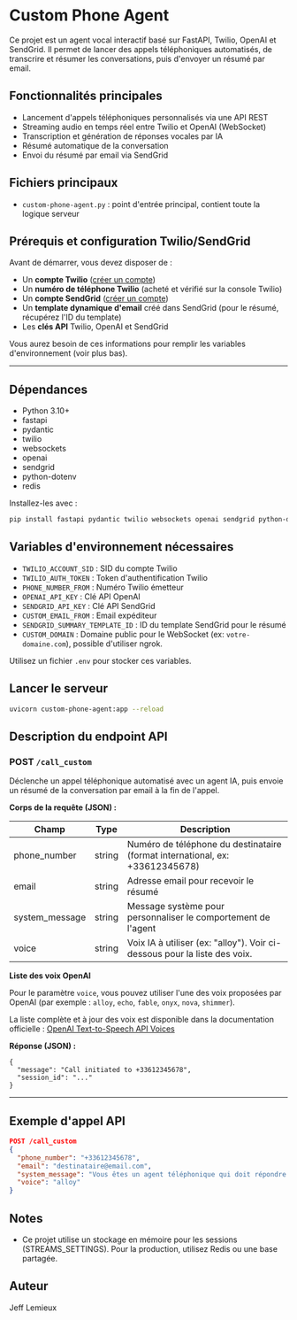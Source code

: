# Custom Phone Agent

Ce projet est un agent vocal interactif basé sur FastAPI, Twilio, OpenAI et SendGrid. Il permet de lancer des appels téléphoniques automatisés, de transcrire et résumer les conversations, puis d'envoyer un résumé par email.

## Fonctionnalités principales

- Lancement d'appels téléphoniques personnalisés via une API REST
- Streaming audio en temps réel entre Twilio et OpenAI (WebSocket)
- Transcription et génération de réponses vocales par IA
- Résumé automatique de la conversation
- Envoi du résumé par email via SendGrid

## Fichiers principaux

- `custom-phone-agent.py` : point d'entrée principal, contient toute la logique serveur

## Prérequis et configuration Twilio/SendGrid

Avant de démarrer, vous devez disposer de :

- Un **compte Twilio** ([créer un compte](https://www.twilio.com/try-twilio))
- Un **numéro de téléphone Twilio** (acheté et vérifié sur la console Twilio)
- Un **compte SendGrid** ([créer un compte](https://signup.sendgrid.com/))
- Un **template dynamique d'email** créé dans SendGrid (pour le résumé, récupérez l'ID du template)
- Les **clés API** Twilio, OpenAI et SendGrid

Vous aurez besoin de ces informations pour remplir les variables d'environnement (voir plus bas).

---

## Dépendances

- Python 3.10+
- fastapi
- pydantic
- twilio
- websockets
- openai
- sendgrid
- python-dotenv
- redis

Installez-les avec :

```bash
pip install fastapi pydantic twilio websockets openai sendgrid python-dotenv redis
```

## Variables d'environnement nécessaires

- `TWILIO_ACCOUNT_SID` : SID du compte Twilio
- `TWILIO_AUTH_TOKEN` : Token d'authentification Twilio
- `PHONE_NUMBER_FROM` : Numéro Twilio émetteur
- `OPENAI_API_KEY` : Clé API OpenAI
- `SENDGRID_API_KEY` : Clé API SendGrid
- `CUSTOM_EMAIL_FROM` : Email expéditeur
- `SENDGRID_SUMMARY_TEMPLATE_ID` : ID du template SendGrid pour le résumé
- `CUSTOM_DOMAIN` : Domaine public pour le WebSocket (ex: `votre-domaine.com`), possible d'utiliser ngrok.

Utilisez un fichier `.env` pour stocker ces variables.

## Lancer le serveur

```bash
uvicorn custom-phone-agent:app --reload
```

## Description du endpoint API

### POST `/call_custom`

Déclenche un appel téléphonique automatisé avec un agent IA, puis envoie un résumé de la conversation par email à la fin de l'appel.

**Corps de la requête (JSON) :**

| Champ          | Type   | Description                                                                  |
| -------------- | ------ | ---------------------------------------------------------------------------- |
| phone_number   | string | Numéro de téléphone du destinataire (format international, ex: +33612345678) |
| email          | string | Adresse email pour recevoir le résumé                                        |
| system_message | string | Message système pour personnaliser le comportement de l'agent                |
| voice          | string | Voix IA à utiliser (ex: "alloy"). Voir ci-dessous pour la liste des voix.    |

**Liste des voix OpenAI**

Pour le paramètre `voice`, vous pouvez utiliser l'une des voix proposées par OpenAI (par exemple : `alloy`, `echo`, `fable`, `onyx`, `nova`, `shimmer`).

La liste complète et à jour des voix est disponible dans la documentation officielle : [OpenAI Text-to-Speech API Voices](https://platform.openai.com/docs/guides/text-to-speech/voice-options)

**Réponse (JSON) :**

```
{
  "message": "Call initiated to +33612345678",
  "session_id": "..."
}
```

---

## Exemple d'appel API

```json
POST /call_custom
{
  "phone_number": "+33612345678",
  "email": "destinataire@email.com",
  "system_message": "Vous êtes un agent téléphonique qui doit répondre aux questions qu'on vous pose. Ayez un ton positif et soyez courtois.",
  "voice": "alloy"
}
```

## Notes

- Ce projet utilise un stockage en mémoire pour les sessions (STREAMS_SETTINGS). Pour la production, utilisez Redis ou une base partagée.

## Auteur

Jeff Lemieux
